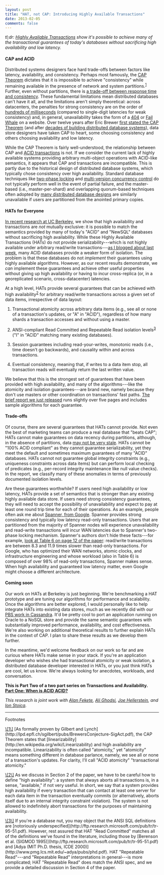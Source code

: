 ```yaml
---
layout: post
title: "HAT, not CAP: Introducing Highly Available Transactions"
date: 2013-02-05
comments: false
---
```


*tl;dr: [Highly Available
 Transactions](http://arxiv.org/pdf/1302.0309v1.pdf) show it's
 possible to achieve many of the transactional guarantees of today's
 databases without sacrificing high availability and low latency.*

#### CAP and ACID

Distributed systems designers face hard trade-offs between factors
like latency, availability, and consistency. Perhaps most famously,
the [CAP Theorem](http://en.wikipedia.org/wiki/CAP_theorem) dictates
that it is impossible to achieve "consistency" while remaining
available in the presence of network and system partitions.<sup><a
class="no-decorate" href="#cap-note">1</a></sup> Further, even without
partitions, there is [a trade-off between response time and
consistency](http://dbmsmusings.blogspot.com/2010/04/problems-with-cap-and-yahoos-little.html). These
fundamental limitations mean distributed databases can't have it all,
and the limitations aren't simply theoretical: across datacenters, the
penalties for strong consistency are on the order of [hundreds of
milliseconds](http://highscalability.com/numbers-everyone-should-know)
(compared to single-digit latencies for weak consistency) and, in
general, unavailability takes the form of a
[404](http://en.wikipedia.org/wiki/HTTP_404) or [Fail
Whale](http://www.whatisfailwhale.info/) on a website. Over twelve
years after Eric Brewer [first stated the CAP
Theorem](http://www.eecs.berkeley.edu/~brewer/cs262b-2004/PODC-keynote.pdf)
(and after [decades of building distributed database
systems](http://www.rfc-editor.org/rfc/rfc677.txt)), data store
designers have taken CAP to heart, some choosing consistency and
others choosing availability and low latency.

While the CAP Theorem is fairly well-understood, the relationship
between CAP and [ACID transactions](http://en.wikipedia.org/wiki/ACID)
is not. If we consider the current lack of highly available systems
providing arbitrary multi-object operations with ACID-like semantics,
it appears that CAP and transactions are incompatible. This is partly
due to the historical design of distributed database systems, which
typically chose consistency over high availability. Standard database
techniques like [two-phase
locking](http://en.wikipedia.org/wiki/Two-phase_locking) and
[multi-version concurrency
control](http://research.microsoft.com/en-us/people/philbe/chapter4.pdf)
do not typically perform well in the event of partial failure, and the
master-based (i.e., master-per-shard) and overlapping quorum-based
techniques often adopted by [many distributed database
designs](http://research.microsoft.com/en-us/people/philbe/chapter8.pdf)
are similarly unavailable if users are partitioned from the anointed
primary copies.

#### HATs for Everyone

[In recent research at UC Berkeley](http://arxiv.org/pdf/1302.0309v1.pdf),
we show that high availability and transactions are *not* mutually
exclusive: it is possible to match the semantics provided by many of
today's "ACID" and "NewSQL" databases without sacrificing high
availability. While these Highly Available Transactions (HATs) do not
provide serializability---which is not highly available under
arbitrary read/write transactions---[as I blogged about last
week]({{site.baseurl}}/when-is-acid-acid-rarely/), many ACID databases
provide a weaker form of isolation. The problem is that these
databases do not *implement* their guarantees using highly available
algorithms. However, as our recent results demonstrate, we *can*
implement these guarantees and achieve other useful properties without
giving up high availability or having to incur cross-replica (or, in a
georeplicated scenario, cross-datacenter) latencies.

At a high level, HATs provide several guarantees that can be achieved
with high availability<sup><a class="no-decorate"
href="#availability-note">2</a></sup> for arbitrary read/write
transactions across a given set of data items, irrespective of data
layout:

1. Transactional atomicity across arbitrary data items (e.g., see all
or none of a transaction's updates, or "A" in "ACID"), regardless of
how many shards a transaction accesses and without using a master.

2. ANSI-compliant Read Committed and Repeatable Read isolation levels<sup><a class="no-decorate"
href="#ansi-note">3</a></sup>
("I" in "ACID" matching many existing databases).

3. Session guarantees including read-your-writes, monotonic reads
(i.e., time doesn't go backwards), and causality within and across
transactions.

4. Eventual consistency, meaning that, if writes to a data item stop,
all transaction reads will eventually return the last written value.

We believe that this is the strongest set of guarantees that have been
provided with high availability, and many of the algorithms---like the
atomicity and isolation guarantees---are brand new, namely because
they don't use masters or other coordination on transactions' fast
paths. [The brief report we just released](http://arxiv.org/abs/1302.0309)
runs slightly over five pages and includes sample algorithms for each
guarantee.

#### Trade-offs

Of course, there are several guarantees that HATs cannot provide. Not
even the best of marketing teams can produce a real database that
"beats CAP"; HATs cannot make guarantees on data recency during
partitions, although, in the absence of partitions, data [may not be
very stale](http://pbs.cs.berkeley.edu/#demo). HATs cannot be "100%
ACID compliant" as they cannot guarantee serializability, yet they
meet the default and sometimes maximum guarantees of many "ACID"
databases. HATs cannot not guarantee global integrity constraints
(e.g., uniqueness constraints across data items) but can perform local
checking of predicates (e.g., per-record integrity maintenance like
null value checks). In the report, we classify many of these anomalies
in terms of previously documented isolation levels.

Are these guarantees worthwhile? If users need high availability or
low latency, HATs provide a set of semantics that is stronger than any
existing highly available data store. If users need strong consistency
guarantees, they will need to accept the possibility of unavailability
and expect to pay at least one round trip time for each of their
operations. As an example, people often ask me about [Spanner, from
Google](http://www.wired.com/wiredenterprise/2012/11/google-spanner-time/). Spanner
provides strong consistency and typically low latency read-only
transactions. Users that are partitioned from the majority of Spanner
nodes will experience unavailability and read-write transactions will
incur WAN latencies due to Spanner's two-phase locking
mechanism. Spanner's authors don't hide these facts---for example,
[look at Table 6 on page 12 of the
paper](http://static.googleusercontent.com/external_content/untrusted_dlcp/research.google.com/en/us/archive/spanner-osdi2012.pdf):
read/write transactions are between 8.3 and 11.9 times slower than
read-only transactions. For Google, who has optimized their WAN
networks, atomic clocks, and infrastructure engineering and whose
workload (also in Table 6) is composed of over 98% of read-only
transactions, Spanner makes sense. When high availability and
guaranteed low latency matter, even Google might choose a different
architecture.

#### Coming soon

Our work on HATs at Berkeley is just beginning. We're benchmarking a
HAT prototype and are tuning our algorithms for performance and
scalability. Once the algorithms are better explored, I would
personally like to help integrate HATs into existing data stores, much
as we recently did with our [PBS work in
Cassandra]({{site.baseurl}}/using-pbs-in-cassandra-1.2.0/). It'd be
pretty cool to port an application running on Oracle to a NoSQL store
and provide the same semantic guarantees with substantially improved
performance, availability, and cost effectiveness. We're also working
on additional theoretical results to further explain HATs in the
context of CAP. I plan to share these results as we develop them
further.

In the meantime, we'd welcome feedback on our work so far and are
curious where HATs make sense in your stack. If you're an application
developer who wishes she had transactional atomicity or weak
isolation, a distributed database developer interested in HATs, or you
just think HATs are cool, let us know. We're always looking for
anecdotes, workloads, and conversation.

**This is Part Two of a two part series on Transactions and
Availability.<br> [Part One: When is ACID
ACID?]({{site.baseurl}}/when-is-acid-acid-rarely/)**

*This research is joint work with [Alan
 Fekete](http://www.cs.usyd.edu.au/~fekete), [Ali
 Ghodsi](http://www.cs.berkeley.edu/~alig/), [Joe
 Hellerstein](http://db.cs.berkeley.edu/jmh/), and [Ion
 Stoica](http://www.cs.berkeley.edu/~istoica/).*

<hr>
<span id="footnotetitle">Footnotes</span>

<p><span class="footnote" id="cap-note" markdown="1"><a
class="no-decorate" href="#cap-note">\[1\]</a>&nbsp;[As formally
proven by Gilbert and
Lynch](http://lpd.epfl.ch/sgilbert/pubs/BrewersConjecture-SigAct.pdf),
the CAP Theorem states that
[linearizability](http://en.wikipedia.org/wiki/Linearizability) and
high availability are incompatible. Linearizability is often called
"atomicity," yet "atomicity" means something different in database
parlance, namely, we see all or none of a transaction's updates. For
clarity, I'll call "ACID atomicity" "transactional atomicity."</span></p>

<p><span class="footnote" id="availability-note" markdown="2"><a
class="no-decorate" href="#availability-note">\[2\]</a>&nbsp;As we
discuss in Section 2 of the paper, we have to be careful how to define
"high availability": a system that always aborts all transactions is,
in a sense, "available," if not very useful. In short, we say that a
system provides high availability if every transaction that can
contact at least one server for each data item in the transaction
eventually commits (or alternatively, aborts itself due to an internal
integrity constraint violation). The system is not allowed to
indefinitely abort transactions for the purposes of maintaining
availability.</span></p>

<p><span class="footnote" id="ansi-note" markdown="3"><a
class="no-decorate" href="#ansi-note">\[3\]</a>&nbsp;If you're a
database nut, you may object that the ANSI SQL definitions are
[notoriously
underspecified](http://ftp.research.microsoft.com/pub/tr/tr-95-51.pdf). However,
rest assured that HAT "Read Committed" matches all of the definitions
we've found in the literature, including those by [Berenson et
al. (SIGMOD
1995)](http://ftp.research.microsoft.com/pub/tr/tr-95-51.pdf) and
[Adya (MIT Ph.D. thesis, ICDE
2000)](http://www.pmg.lcs.mit.edu/~adya/pubs/phd.pdf). HAT "Repeatable
Read"---and "Repeatable Read" interpretations in general---is more
complicated; HAT "Repeatable Read" does match the ANSI spec, and we
provide a detailed discussion in Section 4 of the paper.</span></p>